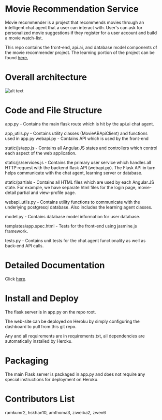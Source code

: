 # Movie Recommendation Service

Movie recommender is a project that recommends movies through an intelligent chat agent that a user can interact with. User's can ask for personalized movie suggestions if they register for a user account and build a movie watch-list. 

This repo contains the front-end, api.ai, and database model components of the movie recommender project. The learning portion of the project can be found <a href="https://github.com/Slash0BZ/movie_recommender">here.</a>

# Overall architecture

![alt text](http://imgur.com/YfZeexN.png)

# Code and File Structure

app.py - Contains the main flask route which is hit by the api.ai chat agent.

app_utils.py - Contains utility classes (MovieABApiClient) and functions used in app.py webapi.py - Contains API which is used by the front-end 

static/js/app.js - Contains all Angular.JS states and controllers which control each aspect of the web application.  

static/js/services.js - Contains the primary user service which handles all HTTP request with the backend flask API (webapi.py). The Flask API in turn helps communicate with the chat agent, learning server or database. 

static/partials - Contains all HTML files which are used by each Angular.JS state. For example, we have separate html files for the login page, movie-detail partial and view-profile page. 

webapi_utils.py - Contains utility functions to communicate with the underlying postgresql database. Also includes the learning agent classes.

model.py - Contains database model information for user database.

templates/app.spec.html - Tests for the front-end using jasmine.js framework.

tests.py - Contains unit tests for the chat agent functionality as well as back-end API calls.

# Detailed Documentation

Click <a href="https://docs.google.com/document/d/1zR0i8IYlvWiY05bJxtEwA6mh7qu2QsVhHCduVYH3JLA/edit?usp=sharing"> here</a>.

# Install and Deploy

The flask server is in app.py on the repo root. 

The web-site can be deployed on Heroku by simply configuring the dashboard to pull from this git repo. 

Any and all requirements are in requirements.txt, all dependencies are automatically installed by Heroku.

# Packaging

The main Flask server is packaged in app.py and does not require any special instructions for deployment on Heroku.

# Contributors List

ramkumr2, hskhan10, amthoma3, ziweiba2, zwen6
